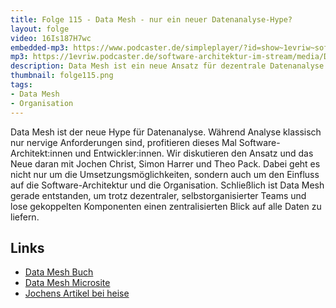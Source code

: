 ```yaml
---
title: Folge 115 - Data Mesh - nur ein neuer Datenanalyse-Hype?
layout: folge
video: 16Is187H7wc
embedded-mp3: https://www.podcaster.de/simpleplayer/?id=show~1evriw~software-architektur-im-stream~pod-3cc3db935afca84ab9bb4134bb&v=1649603483
mp3: https://1evriw.podcaster.de/software-architektur-im-stream/media/Data_Mesh_-_nur_ein_neuer_Datenanalyse-Hype-1.mp3
description: Data Mesh ist ein neue Ansatz für dezentrale Datenanalyse.
thumbnail: folge115.png
tags:
- Data Mesh
- Organisation
---
```


<!-- peertube: PeerTube URL -->

Data Mesh ist der neue Hype für Datenanalyse. Während Analyse
klassisch nur nervige Anforderungen sind, profitieren dieses Mal
Software-Architekt:innen und Entwickler:innen. Wir diskutieren den
Ansatz und das Neue daran mit Jochen Christ, Simon Harrer und Theo
Pack. Dabei geht es nicht nur um die Umsetzungsmöglichkeiten, sondern
auch um den Einfluss auf die Software-Architektur und die
Organisation. Schließlich ist Data Mesh gerade entstanden, um trotz
dezentraler, selbstorganisierter Teams und lose gekoppelten
Komponenten einen zentralisierten Blick auf alle Daten zu liefern.

## Links

* [Data Mesh Buch](https://www.oreilly.com/library/view/data-mesh/9781492092384/)
* [Data Mesh Microsite](https://www.datamesh-architecture.com/)
* [Jochens Artikel bei heise](https://www.heise.de/hintergrund/Data-Mesh-Entwicklungsteams-heben-Datenschaetze-6541007.html)
